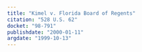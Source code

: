 ```yaml
---
title: "Kimel v. Florida Board of Regents"
citation: "528 U.S. 62"
docket: "98-791"
publishdate: "2000-01-11"
argdate: "1999-10-13"
---
```


